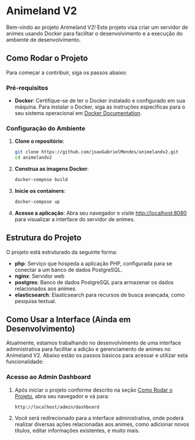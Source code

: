 # Animeland V2

Bem-vindo ao projeto Animeland V2! Este projeto visa criar um servidor de animes usando Docker para facilitar o desenvolvimento e a execução do ambiente de desenvolvimento.

## Como Rodar o Projeto

Para começar a contribuir, siga os passos abaixo:

### Pré-requisitos

- **Docker**: Certifique-se de ter o Docker instalado e configurado em sua máquina. Para instalar o Docker, siga as instruções específicas para o seu sistema operacional em [Docker Documentation](https://docs.docker.com/get-docker/).

### Configuração do Ambiente

1. **Clone o repositório**:
    ```bash
    git clone https://github.com/joaoGabrielMendes/animelandv2.git
    cd animelandv2
    ```

2. **Construa as imagens Docker**:
    ```bash
    docker-compose build
    ```

3. **Inicie os containers**:
    ```bash
    docker-compose up
    ```

4. **Acesse a aplicação**:
    Abra seu navegador e visite [http://localhost:8080](http://localhost:8080) para visualizar a interface do servidor de animes.

## Estrutura do Projeto

O projeto está estruturado da seguinte forma:

- **php**: Serviço que hospeda a aplicação PHP, configurada para se conectar a um banco de dados PostgreSQL.
- **nginx**: Servidor web
- **postgres**: Banco de dados PostgreSQL para armazenar os dados relacionados aos animes.
- **elasticsearch**: Elasticsearch para recursos de busca avançada, como pesquisa textual.

## Como Usar a Interface (Ainda em Desenvolvimento)

Atualmente, estamos trabalhando no desenvolvimento de uma interface administrativa para facilitar a adição e gerenciamento de animes no Animeland V2. Abaixo estão os passos básicos para acessar e utilizar esta funcionalidade:

### Acesso ao Admin Dashboard

1. Após iniciar o projeto conforme descrito na seção [Como Rodar o Projeto](#como-rodar-o-projeto), abra seu navegador e vá para:
   ```
   http://localhost/admin/dashboard
   ```

2. Você será redirecionado para a interface administrativa, onde poderá realizar diversas ações relacionadas aos animes, como adicionar novos títulos, editar informações existentes, e muito mais.
